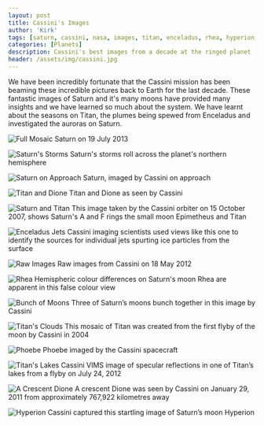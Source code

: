 ```yaml
---
layout: post
title: Cassini's Images
author: 'Kirk'
tags: [saturn, cassini, nasa, images, titan, enceladus, rhea, hyperion, dione, epimetheus, moons]
categories: [Planets]
description: Cassini's best images from a decade at the ringed planet - Saturn.
header: /assets/img/cassini.jpg
---
```

We have been incredibly fortunate that the Cassini mission has been beaming these incredible pictures back to Earth for the last decade. These fantastic images of Saturn and it's many moons have provided many insights and we have learned so much about the system. We have learnt about the seasons on Titan, the plumes being spewed from Enceladus and investigated the auroras on Saturn.

![Full Mosaic](/images/cassini-full-mosaic.jpg)
<span class="caption text-muted">Saturn on 19 July 2013</span>

![Saturn's Storms](/images/cassini-saturn-storm.jpg)
<span class="caption text-muted">Saturn's storms roll across the planet's northern hemisphere</span>

![Saturn on Approach](/images/cassini-saturn-approach.jpg)
<span class="caption text-muted">Saturn, imaged by Cassini on approach</span>

![Titan and Dione](/images/cassini-titan-dione.jpg)
<span class="caption text-muted">Titan and Dione as seen by Cassini</span>

![Saturn and Titan](/images/cassini-titan-1.jpg)
<span class="caption text-muted">This image taken by the Cassini orbiter on 15 October 2007, shows Saturn's A and F rings the small moon Epimetheus and Titan</span>

![Enceladus Jets](/images/cassini-enceladus-jets.jpg)
<span class="caption text-muted">Cassini imaging scientists used views like this one to identify the sources for individual jets spurting ice particles from the surface</span>

![Raw Images](/images/cassini-raw.jpg)
<span class="caption text-muted">Raw images from Cassini on 18 May 2012</span>

![Rhea](/images/cassini-rhea-1.jpg)
<span class="caption text-muted">Hemispheric colour differences on Saturn's moon Rhea are apparent in this false colour view</span>

![Bunch of Moons](/images/cassini-moons-bunch.jpg)
<span class="caption text-muted">Three of Saturn’s moons bunch together in this image by Cassini</span>

![Titan's Clouds](/images/cassini-titan-clouds.jpg)
<span class="caption text-muted">This mosaic of Titan was created from the first flyby of the moon by Cassini in 2004</span>

![Phoebe](/images/cassini-phoebe.jpg)
<span class="caption text-muted">Phoebe imaged by the Cassini spacecraft</span>

![Titan's Lakes](/images/cassini-titans-lakes.jpg)
<span class="caption text-muted">Cassini VIMS image of specular reflections in one of Titan’s lakes from a flyby on July 24, 2012</span>

![A Crescent Dione](/images/cassini-dione-crescent.jpg)
<span class="caption text-muted">A crescent Dione was seen by Cassini on January 29, 2011 from approximately 767,922 kilometres away</span>

![Hyperion](/images/cassini-hyperion.jpg)
<span class="caption text-muted">Cassini captured this startling image of Saturn’s moon Hyperion</span>
